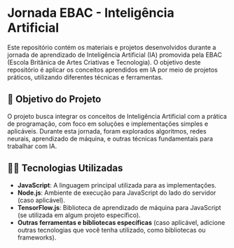 # Jornada EBAC - Inteligência Artificial

Este repositório contém os materiais e projetos desenvolvidos durante a jornada de aprendizado de Inteligência Artificial (IA) promovida pela EBAC (Escola Britânica de Artes Criativas e Tecnologia). O objetivo deste repositório é aplicar os conceitos aprendidos em IA por meio de projetos práticos, utilizando diferentes técnicas e ferramentas.

## 🚀 Objetivo do Projeto

O projeto busca integrar os conceitos de Inteligência Artificial com a prática de programação, com foco em soluções e implementações simples e aplicáveis. Durante esta jornada, foram explorados algoritmos, redes neurais, aprendizado de máquina, e outras técnicas fundamentais para trabalhar com IA.

## 🧑‍💻 Tecnologias Utilizadas

- **JavaScript**: A linguagem principal utilizada para as implementações.
- **Node.js**: Ambiente de execução para JavaScript do lado do servidor (caso aplicável).
- **TensorFlow.js**: Biblioteca de aprendizado de máquina para JavaScript (se utilizada em algum projeto específico).
- **Outras ferramentas e bibliotecas específicas** (caso aplicável, adicione outras tecnologias que você tenha utilizado, como bibliotecas ou frameworks).
